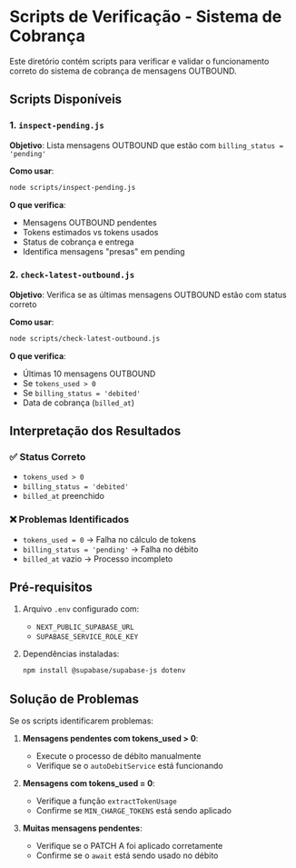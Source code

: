 # Scripts de Verificação - Sistema de Cobrança

Este diretório contém scripts para verificar e validar o funcionamento correto do sistema de cobrança de mensagens OUTBOUND.

## Scripts Disponíveis

### 1. `inspect-pending.js`
**Objetivo**: Lista mensagens OUTBOUND que estão com `billing_status = 'pending'`

**Como usar**:
```bash
node scripts/inspect-pending.js
```

**O que verifica**:
- Mensagens OUTBOUND pendentes
- Tokens estimados vs tokens usados
- Status de cobrança e entrega
- Identifica mensagens "presas" em pending

### 2. `check-latest-outbound.js`
**Objetivo**: Verifica se as últimas mensagens OUTBOUND estão com status correto

**Como usar**:
```bash
node scripts/check-latest-outbound.js
```

**O que verifica**:
- Últimas 10 mensagens OUTBOUND
- Se `tokens_used > 0`
- Se `billing_status = 'debited'`
- Data de cobrança (`billed_at`)

## Interpretação dos Resultados

### ✅ Status Correto
- `tokens_used > 0`
- `billing_status = 'debited'`
- `billed_at` preenchido

### ❌ Problemas Identificados
- `tokens_used = 0` → Falha no cálculo de tokens
- `billing_status = 'pending'` → Falha no débito
- `billed_at` vazio → Processo incompleto

## Pré-requisitos

1. Arquivo `.env` configurado com:
   - `NEXT_PUBLIC_SUPABASE_URL`
   - `SUPABASE_SERVICE_ROLE_KEY`

2. Dependências instaladas:
   ```bash
   npm install @supabase/supabase-js dotenv
   ```

## Solução de Problemas

Se os scripts identificarem problemas:

1. **Mensagens pendentes com tokens_used > 0**:
   - Execute o processo de débito manualmente
   - Verifique se o `autoDebitService` está funcionando

2. **Mensagens com tokens_used = 0**:
   - Verifique a função `extractTokenUsage`
   - Confirme se `MIN_CHARGE_TOKENS` está sendo aplicado

3. **Muitas mensagens pendentes**:
   - Verifique se o PATCH A foi aplicado corretamente
   - Confirme se o `await` está sendo usado no débito